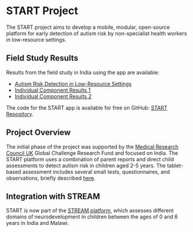 # START Project

The START project aims to develop a mobile, modular, open-source platform for early detection of autism risk by non-specialist health workers in low-resource settings.

## Field Study Results
Results from the field study in India using the app are available:
- [Autism Risk Detection in Low-Resource Settings](https://journals.sagepub.com/doi/10.1177/13623613231182801)
- [Individual Component Results 1](https://journals.plos.org/plosone/article?id=10.1371/journal.pone.0265587)
- [Individual Component Results 2](https://arxiv.org/abs/2111.04064)

The code for the START app is available for free on GitHub: [START Repository](https://github.com/Manishyadav514/START).

## Project Overview
The initial phase of the project was supported by the [Medical Research Council UK](http://www.mrc.ac.uk) Global Challenge Research Fund and focused on India. The START platform uses a combination of parent reports and direct child assessments to detect autism risk in children aged 2-5 years. The tablet-based assessment includes several small tests, questionnaires, and observations, briefly described [here](/overview).

## Integration with STREAM
START is now part of the [STREAM platform](https://research.reading.ac.uk/stream), which assesses different domains of neurodevelopment in children between the ages of 0 and 6 years in India and Malawi.

